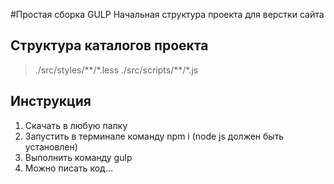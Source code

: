 #Простая сборка GULP
 Начальная структура проекта для верстки сайта

 ## Структура каталогов проекта
 >./src/styles/\*\*/\*.less
 >./src/scripts/\*\*/\*.js

 ## Инструкция
1. Скачать в любую папку
2. Запустить в терминале команду npm i (node js должен быть установлен)
3. Выполнить команду gulp
4. Можно писать код...